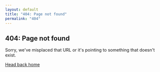 ```yaml
---
layout: default
title: "404: Page not found"
permalink: "404"
---
```


## 404: Page not found

Sorry, we've misplaced that URL or it's pointing to something that doesn't exist.

<a class="internal button" href="{{ site.baseurl }}">Head back home</a>
